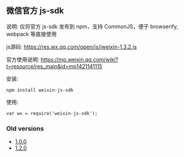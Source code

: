 微信官方 js-sdk
----

说明: 仅将官方 js-sdk 发布到 npm，支持 CommonJS，便于 browserify, webpack 等直接使用

js源码: https://res.wx.qq.com/open/js/jweixin-1.3.2.js

官方使用说明: https://mp.weixin.qq.com/wiki?t=resource/res_main&id=mp1421141115

安装:
    
    npm install weixin-js-sdk
    
使用:
    
    var wx = require('weixin-js-sdk');

### Old versions

* [1.0.0](https://github.com/yanxi-me/weixin-js-sdk/tree/1.0.0)
* [1.2.0](https://github.com/yanxi-me/weixin-js-sdk/tree/1.2.0)
